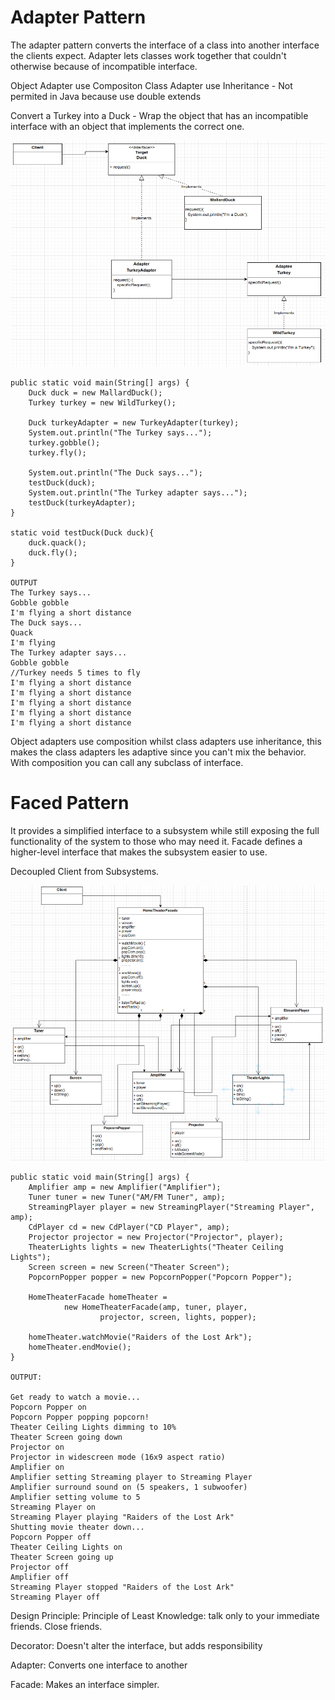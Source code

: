 # Adapter Pattern
The adapter pattern converts the interface of a class into another interface the clients expect. Adapter lets classes work together that couldn't otherwise
because of incompatible interface.

Object Adapter use Compositon
Class Adapter use Inheritance - Not permited in Java because use double extends

Convert a Turkey into a Duck - Wrap the object that has an incompatible interface with an object that implements the correct one.

![img.png](src/image/img.png)


```
public static void main(String[] args) {
    Duck duck = new MallardDuck();
    Turkey turkey = new WildTurkey();

    Duck turkeyAdapter = new TurkeyAdapter(turkey);
    System.out.println("The Turkey says...");
    turkey.gobble();
    turkey.fly();

    System.out.println("The Duck says...");
    testDuck(duck);
    System.out.println("The Turkey adapter says...");
    testDuck(turkeyAdapter);
}

static void testDuck(Duck duck){
    duck.quack();
    duck.fly();
}

OUTPUT
The Turkey says...
Gobble gobble
I'm flying a short distance
The Duck says...
Quack
I'm flying
The Turkey adapter says...
Gobble gobble
//Turkey needs 5 times to fly
I'm flying a short distance
I'm flying a short distance
I'm flying a short distance
I'm flying a short distance
I'm flying a short distance

```

Object adapters use composition whilst class adapters use inheritance, this makes the class adapters les adaptive
since you can't mix the behavior. With composition you can call any subclass of interface.

# Faced Pattern
It provides a simplified interface to a subsystem while still exposing the full functionality of the system to those who may need it. Facade
defines a higher-level interface that makes the subsystem easier to use.

Decoupled Client from Subsystems.

![img.png](src/image/img1.png)


```
public static void main(String[] args) {
    Amplifier amp = new Amplifier("Amplifier");
    Tuner tuner = new Tuner("AM/FM Tuner", amp);
    StreamingPlayer player = new StreamingPlayer("Streaming Player", amp);
    CdPlayer cd = new CdPlayer("CD Player", amp);
    Projector projector = new Projector("Projector", player);
    TheaterLights lights = new TheaterLights("Theater Ceiling Lights");
    Screen screen = new Screen("Theater Screen");
    PopcornPopper popper = new PopcornPopper("Popcorn Popper");

    HomeTheaterFacade homeTheater = 
            new HomeTheaterFacade(amp, tuner, player, 
                    projector, screen, lights, popper);

    homeTheater.watchMovie("Raiders of the Lost Ark");
    homeTheater.endMovie();
}

OUTPUT:

Get ready to watch a movie...
Popcorn Popper on
Popcorn Popper popping popcorn!
Theater Ceiling Lights dimming to 10%
Theater Screen going down
Projector on
Projector in widescreen mode (16x9 aspect ratio)
Amplifier on
Amplifier setting Streaming player to Streaming Player
Amplifier surround sound on (5 speakers, 1 subwoofer)
Amplifier setting volume to 5
Streaming Player on
Streaming Player playing "Raiders of the Lost Ark"
Shutting movie theater down...
Popcorn Popper off
Theater Ceiling Lights on
Theater Screen going up
Projector off
Amplifier off
Streaming Player stopped "Raiders of the Lost Ark"
Streaming Player off
```
Design Principle: Principle of Least Knowledge: talk only to your immediate friends. Close friends.

Decorator: Doesn't alter the interface, but adds responsibility

Adapter: Converts one interface to another

Facade: Makes an interface simpler.
